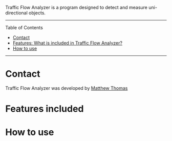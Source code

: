 Traffic Flow Analyzer is a program designed to detect and measure uni-directional objects.  

---

Table of Contents

* <a href="#Contact">Contact</a>
* <a href="#Features">Features: What is included in Traffic Flow Analyzer?</a>
* <a href="#How to use">How to use</a>

---

<a name="Contact"></a>

# Contact

Traffic Flow Analyzer was developed by [Matthew Thomas](https://github.com/telescope7/) 

<a name="Features"></a>

# Features included


<a name="How to use"></a>

# How to use